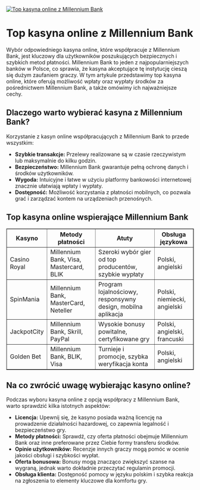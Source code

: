 [![Top kasyna online z Millennium Bank](https://123-caf.pages.dev/gitsignup.png)](https://vrmoo.ru/Bt82HjjY)

<h1>Top kasyna online z Millennium Bank</h1> <p>Wybór odpowiedniego kasyna online, które współpracuje z Millennium Bank, jest kluczowy dla użytkowników poszukujących bezpiecznych i szybkich metod płatności. Millennium Bank to jeden z najpopularniejszych banków w Polsce, co sprawia, że kasyna akceptujące tę instytucję cieszą się dużym zaufaniem graczy. W tym artykule przedstawimy top kasyna online, które oferują możliwość wpłaty oraz wypłaty środków za pośrednictwem Millennium Bank, a także omówimy ich najważniejsze cechy.</p>  <h2>Dlaczego warto wybierać kasyna z Millennium Bank?</h2> <p>Korzystanie z kasyn online współpracujących z Millennium Bank to przede wszystkim:</p> <ul>   <li><strong>Szybkie transakcje:</strong> Przelewy realizowane są w czasie rzeczywistym lub maksymalnie do kilku godzin.</li>   <li><strong>Bezpieczeństwo:</strong> Millennium Bank gwarantuje pełną ochronę danych i środków użytkowników.</li>   <li><strong>Wygoda:</strong> Intuicyjne i łatwe w użyciu platformy bankowości internetowej znacznie ułatwiają wpłaty i wypłaty.</li>   <li><strong>Dostępność:</strong> Możliwość korzystania z płatności mobilnych, co pozwala grać i zarządzać kontem na urządzeniach przenośnych.</li> </ul>  <h2>Top kasyna online wspierające Millennium Bank</h2> <table border="1" cellpadding="8" cellspacing="0">   <thead>     <tr>       <th>Kasyno</th>       <th>Metody płatności</th>       <th>Atuty</th>       <th>Obsługa językowa</th>     </tr>   </thead>   <tbody>     <tr>       <td>Casino Royal</td>       <td>Millennium Bank, Visa, Mastercard, BLIK</td>       <td>Szeroki wybór gier od top producentów, szybkie wypłaty</td>       <td>Polski, angielski</td>     </tr>     <tr>       <td>SpinMania</td>       <td>Millennium Bank, MasterCard, Neteller</td>       <td>Program lojalnościowy, responsywny design, mobilna aplikacja</td>       <td>Polski, niemiecki, angielski</td>     </tr>     <tr>       <td>JackpotCity</td>       <td>Millennium Bank, Skrill, PayPal</td>       <td>Wysokie bonusy powitalne, certyfikowane gry</td>       <td>Polski, angielski, francuski</td>     </tr>     <tr>       <td>Golden Bet</td>       <td>Millennium Bank, BLIK, Visa</td>       <td>Turnieje i promocje, szybka weryfikacja konta</td>       <td>Polski, angielski</td>     </tr>   </tbody> </table>  <h2>Na co zwrócić uwagę wybierając kasyno online?</h2> <p>Podczas wyboru kasyna online z opcją współpracy z Millennium Bank, warto sprawdzić kilka istotnych aspektów:</p> <ul>   <li><strong>Licencja:</strong> Upewnij się, że kasyno posiada ważną licencję na prowadzenie działalności hazardowej, co zapewnia legalność i bezpieczeństwo gry.</li>   <li><strong>Metody płatności:</strong> Sprawdź, czy oferta płatności obejmuje Millennium Bank oraz inne preferowane przez Ciebie formy transferu środków.</li>   <li><strong>Opinie użytkowników:</strong> Recenzje innych graczy mogą pomóc w ocenie jakości obsługi i szybkości wypłat.</li>   <li><strong>Oferta bonusowa:</strong> Bonusy mogą znacząco zwiększyć szanse na wygraną, jednak warto dokładnie przeczytać regulamin promocji.</li>   <li><strong>Obsługa klienta:</strong> Dostępność pomocy w języku polskim i szybka reakcja na zgłoszenia to elementy kluczowe dla komfortu gry.</li> </ul>
